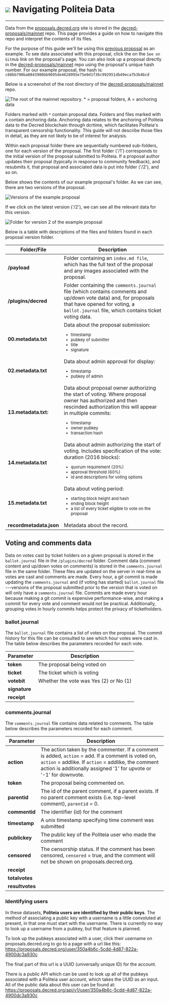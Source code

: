 # <img class="dcr-icon" src="/img/dcr-icons/Politeia.svg" /> Navigating Politeia Data

---

Data from the [proposals.decred.org](https://proposals.decred.org/) site is stored in the [decred-proposals/mainnet](https://github.com/decred-proposals/mainnet) repo. This page provides a guide on how to navigate this repo and interpret the contents of its files.

For the purpose of this guide we'll be using this [previous proposal](https://proposals.decred.org/proposals/c68bb790ba0843980bb9695de4628995e75e0d1f36c992951db49eca7b3b4bcd) as an example. To see data associated with this proposal, click the on the `See on GitHub` link on the proposal's page. You can also look up a proposal directly in the [decred-proposals/mainnet](https://github.com/decred-proposals/mainnet) repo using the proposal's unique hash number. For our example proposal, the hash is:
`c68bb790ba0843980bb9695de4628995e75e0d1f36c992951db49eca7b3b4bcd`


Below is a screenshot of the root directory of the [decred-proposals/mainnet](https://github.com/decred-proposals/mainnet) repo.  

![The root of the mainnet repository. * = proposal folders, A = anchoring data](/img/politeia/mainnet-pi-repo.png)

Folders marked with `*` contain proposal data. Folders and files marked with `A` contain anchoring data. Anchoring data relates to the anchoring of Politeia data to the Decred blockchain through dcrtime, which facilitates Politeia's transparent censorship functionality. This guide will not describe those files in detail, as they are not likely to be of interest for analysis. 

Within each proposal folder there are sequentially numbered sub-folders, one for each version of the proposal. The first folder ('/1') corresponds to the initial version of the proposal submitted to Politeia. If a proposal author updates their proposal (typically in response to community feedback), and resubmits it, that proposal and associated data is put into folder ('/2'), and so on. 

Below shows the contents of our example proposal's folder. As we can see, there are two versions of the proposal. 

![Versions of the example proposal](/img/politeia/example-proposal.png)

If we click on the latest version ('/2'), we can see all the relevant data for this version. 

![Folder for version 2 of the example proposal](/img/politeia/prop-version2.png)

Below is a table with descriptions of the files and folders found in each proposal version folder. 

| Folder/File         | Description                   |  
| -------------------- | ---------------------- |
| **/payload**           | Folder containing an `index.md file`, which has the full text of the proposal and any images associated with the proposal.    |  
| **/plugins/decred**         |  Folder containing the `comments.journal` file (which contains comments and up/down vote data) and, for proposals that have opened for voting, a `ballot.journal` file, which contains ticket voting data.   |  
| **00.metadata.txt**          | Data about the proposal submission:   <ul style="font-size: 13px"><li>timestamp</li><li>pubkey of submitter</li><li>title</li> <li>signature</li></ul> |  
| **02.metadata.txt**           | Data about admin approval for display: <ul style="font-size: 13px"><li>timestamp</li><li>pubkey of admin</li></ul>     |  
| **13.metadata.txt:**           | Data about proposal owner authorizing the start of voting. Where proposal owner has authorized and then rescinded authorization this will appear in multiple commits:  <ul style="font-size: 13px"><li>timestamp</li><li>owner pubkey </li><li>transaction hash</li></ul>   |  
| **14.metadata.txt**          | Data about admin authorizing the start of voting. Includes specification of the vote: duration (2016 blocks):   <ul style="font-size: 13px"><li>quorum requirement (20%)</li><li>approval threshold (60%)</li><li>id and descriptions for voting options</li></ul> |  
| **15.metadata.txt**          | Data about voting period:  <ul style="font-size: 13px"><li>starting block height and hash</li><li>ending block height </li><li>a list of every ticket eligible to vote on the proposal</li></ul>    |  
| **recordmetadata.json**          | Metadata about the record.   |  


## Voting and comments data

Data on votes cast by ticket holders on a given proposal is stored in the `ballot.journal` file in the `/plugins/decred` folder. Comment data (comment content and up/down votes on comments) is stored in the `comments.journal` file in the same folder. These files are updated on the server in real-time as votes are cast and comments are made. Every hour, a git commit is made updating the `comments.journal` and (if voting has started) `ballot.journal` file ---versions of the proposal submitted prior to the version that is voted on will only have a `comments.journal` file. Commits are made every hour because making a git commit is expensive performance-wise, and making a commit for every vote and comment would not be practical. Additionally, grouping votes in hourly commits helps protect the privacy of ticketholders.

### ballot.journal

The `ballot.journal` file contains a list of votes on the proposal. The commit history for this file can be consulted to see which hour votes were cast in. The table below describes the parameters recorded for each vote. 

| Parameter           | Description                   |  
| -------------------- | ---------------------- | 
| **token**              | The proposal being voted on    |  
| **ticket**              | The ticket which is voting   |  
| **votebit**             | Whether the vote was Yes (2) or No (1)   |  
| **signature**              |    |  
| **receipt**             |   |  

### comments.journal

The `comments.journal` file contains data related to comments. The table below describes the parameters recorded for each comment.


| Parameter           | Description                   |  
| -------------------- | ---------------------- | 
| **action**             | The action taken by the commenter. If a comment is added, `action` = add. If a comment is voted on, `action` = addlike. If `action` = addlike, the comment action is additionally assigned '1' for upvote or '-1' for downvote.    |  
| **token**             | The proposal being commented on.  |  
| **parentid**             | The id of the parent comment, if a parent exists. If no parent comment exists (i.e. top-level comment), `parentid` = 0.  |  
| **commentid**              |  The identifier (id) for the comment  |  
| **timestamp**              |  A unix timestamp specifying time comment was submitted |  
| **publickey**             |  The public key of the Politeia user who made the comment |  
| **censored**             |  The censorship status. If the comment has been censored, `censored` = true, and the comment will not be shown on proposals.decred.org.  |  
| **receipt**             |   |  
| **totalvotes**            |   |  
| **resultvotes**             |   |  


### Identifying users

In these datasets, **Politeia users are identified by their public keys**. The method of associating a public key with a username is a little convoluted at present, in that one must start with the username. There is currently no way to look up a username from a pubkey, but that feature is planned. 

To look up the pubkeys associated with a user, click their username on proposals.decred.org to go to a page with a url like this: <https://proposals.decred.org/user/350a4b6c-5cdd-4d87-822a-4900dc3a930c>

The final part of this url is a UUID (universally unique ID) for the account.

There is a public API which can be used to look up all of the pubkeys associated with a Politeia user account, which takes the UUID as an input. All of the public data about this user can be found at: <https://proposals.decred.org/api/v1/user/350a4b6c-5cdd-4d87-822a-4900dc3a930c>

